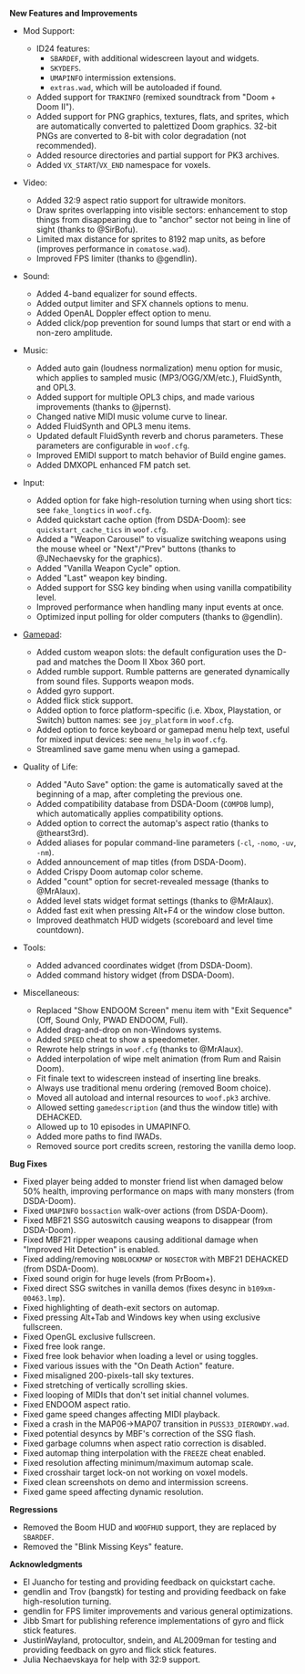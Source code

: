 **New Features and Improvements**

* Mod Support:
  - ID24 features:
    - `SBARDEF`, with additional widescreen layout and widgets.
    - `SKYDEFS`.
    - `UMAPINFO` intermission extensions.
    - `extras.wad`, which will be autoloaded if found.
  - Added support for `TRAKINFO` (remixed soundtrack from "Doom + Doom II").
  - Added support for PNG graphics, textures, flats, and sprites, which are automatically converted to palettized Doom graphics. 32-bit PNGs are converted to 8-bit with color degradation (not recommended).
  - Added resource directories and partial support for PK3 archives.
  - Added `VX_START`/`VX_END` namespace for voxels.

* Video:
  - Added 32:9 aspect ratio support for ultrawide monitors.
  - Draw sprites overlapping into visible sectors: enhancement to stop things from disappearing due to "anchor" sector not being in line of sight (thanks to @SirBofu).
  - Limited max distance for sprites to 8192 map units, as before (improves performance in `comatose.wad`).
  - Improved FPS limiter (thanks to @gendlin).

* Sound:
  - Added 4-band equalizer for sound effects.
  - Added output limiter and SFX channels options to menu.
  - Added OpenAL Doppler effect option to menu.
  - Added click/pop prevention for sound lumps that start or end with a non-zero amplitude.

* Music:
  - Added auto gain (loudness normalization) menu option for music, which applies to sampled music (MP3/OGG/XM/etc.), FluidSynth, and OPL3.
  - Added support for multiple OPL3 chips, and made various improvements (thanks to @jpernst).
  - Changed native MIDI music volume curve to linear.
  - Added FluidSynth and OPL3 menu items.
  - Updated default FluidSynth reverb and chorus parameters. These parameters are configurable in `woof.cfg`.
  - Improved EMIDI support to match behavior of Build engine games.
  - Added DMXOPL enhanced FM patch set.

* Input:
  - Added option for fake high-resolution turning when using short tics: see `fake_longtics` in `woof.cfg`.
  - Added quickstart cache option (from DSDA-Doom): see `quickstart_cache_tics` in `woof.cfg`.
  - Added a "Weapon Carousel" to visualize switching weapons using the mouse wheel or "Next"/"Prev" buttons (thanks to @JNechaevsky for the graphics).
  - Added "Vanilla Weapon Cycle" option.
  - Added "Last" weapon key binding.
  - Added support for SSG key binding when using vanilla compatibility level.
  - Improved performance when handling many input events at once.
  - Optimized input polling for older computers (thanks to @gendlin).

* [Gamepad](https://github.com/fabiangreffrath/woof/wiki/Gamepad):
  - Added custom weapon slots: the default configuration uses the D-pad and matches the Doom II Xbox 360 port.
  - Added rumble support. Rumble patterns are generated dynamically from sound files. Supports weapon mods.
  - Added gyro support.
  - Added flick stick support.
  - Added option to force platform-specific (i.e. Xbox, Playstation, or Switch) button names: see `joy_platform` in `woof.cfg`.
  - Added option to force keyboard or gamepad menu help text, useful for mixed input devices: see `menu_help` in `woof.cfg`.
  - Streamlined save game menu when using a gamepad.

* Quality of Life:
  - Added "Auto Save" option: the game is automatically saved at the beginning of a map, after completing the previous one.
  - Added compatibility database from DSDA-Doom (`COMPDB` lump), which automatically applies compatibility options.
  - Added option to correct the automap's aspect ratio (thanks to @thearst3rd).
  - Added aliases for popular command-line parameters (`-cl`, `-nomo`, `-uv`, `-nm`).
  - Added announcement of map titles (from DSDA-Doom).
  - Added Crispy Doom automap color scheme.
  - Added "count" option for secret-revealed message (thanks to @MrAlaux).
  - Added level stats widget format settings (thanks to @MrAlaux).
  - Added fast exit when pressing Alt+F4 or the window close button.
  - Improved deathmatch HUD widgets (scoreboard and level time countdown).

* Tools:
  - Added advanced coordinates widget (from DSDA-Doom).
  - Added command history widget (from DSDA-Doom).

* Miscellaneous:
  - Replaced "Show ENDOOM Screen" menu item with "Exit Sequence" (Off, Sound Only, PWAD ENDOOM, Full).
  - Added drag-and-drop on non-Windows systems.
  - Added `SPEED` cheat to show a speedometer.
  - Rewrote help strings in `woof.cfg` (thanks to @MrAlaux).
  - Added interpolation of wipe melt animation (from Rum and Raisin Doom).
  - Fit finale text to widescreen instead of inserting line breaks.
  - Always use traditional menu ordering (removed Boom choice).
  - Moved all autoload and internal resources to `woof.pk3` archive.
  - Allowed setting `gamedescription` (and thus the window title) with DEHACKED.
  - Allowed up to 10 episodes in UMAPINFO.
  - Added more paths to find IWADs.
  - Removed source port credits screen, restoring the vanilla demo loop.

**Bug Fixes**

* Fixed player being added to monster friend list when damaged below 50% health, improving performance on maps with many monsters (from DSDA-Doom).
* Fixed `UMAPINFO` `bossaction` walk-over actions (from DSDA-Doom).
* Fixed MBF21 SSG autoswitch causing weapons to disappear (from DSDA-Doom).
* Fixed MBF21 ripper weapons causing additional damage when "Improved Hit Detection" is enabled.
* Fixed adding/removing `NOBLOCKMAP` or `NOSECTOR` with MBF21 DEHACKED (from DSDA-Doom).
* Fixed sound origin for huge levels (from PrBoom+).
* Fixed direct SSG switches in vanilla demos (fixes desync in `b109xm-00463.lmp`).
* Fixed highlighting of death-exit sectors on automap.
* Fixed pressing Alt+Tab and Windows key when using exclusive fullscreen.
* Fixed OpenGL exclusive fullscreen.
* Fixed free look range.
* Fixed free look behavior when loading a level or using toggles.
* Fixed various issues with the "On Death Action" feature.
* Fixed misaligned 200-pixels-tall sky textures.
* Fixed stretching of vertically scrolling skies.
* Fixed looping of MIDIs that don't set initial channel volumes.
* Fixed ENDOOM aspect ratio.
* Fixed game speed changes affecting MIDI playback.
* Fixed a crash in the MAP06->MAP07 transition in `PUSS33_DIEROWDY.wad`.
* Fixed potential desyncs by MBF's correction of the SSG flash.
* Fixed garbage columns when aspect ratio correction is disabled.
* Fixed automap thing interpolation with the `FREEZE` cheat enabled.
* Fixed resolution affecting minimum/maximum automap scale.
* Fixed crosshair target lock-on not working on voxel models.
* Fixed clean screenshots on demo and intermission screens.
* Fixed game speed affecting dynamic resolution.

**Regressions**

* Removed the Boom HUD and `WOOFHUD` support, they are replaced by `SBARDEF`.
* Removed the "Blink Missing Keys" feature.

**Acknowledgments**

* El Juancho for testing and providing feedback on quickstart cache.
* gendlin and Trov (bangstk) for testing and providing feedback on fake high-resolution turning.
* gendlin for FPS limiter improvements and various general optimizations.
* Jibb Smart for publishing reference implementations of gyro and flick stick features.
* JustinWayland, protocultor, sndein, and AL2009man for testing and providing feedback on gyro and flick stick features.
* Julia Nechaevskaya for help with 32:9 support.
